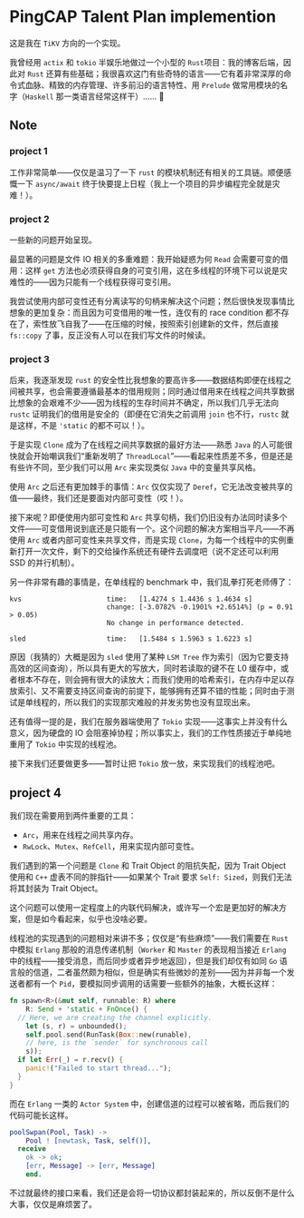 # PingCAP Talent Plan implemention

这是我在 `TiKV` 方向的一个实现。  

我曾经用 `actix` 和 `tokio` 半娱乐地做过一个小型的 `Rust`项目：我的博客后端，因此对 `Rust` 还算有些基础；我很喜欢这门有些奇特的语言——它有着非常深厚的命令式血脉、精致的内存管理、许多前沿的语言特性、用 `Prelude` 做常用模块的名字（`Haskell` 那一类语言经常这样干）……  

## Note

### project 1

工作非常简单——仅仅是温习了一下 `rust` 的模块机制还有相关的工具链。顺便感慨一下 `async/await` 终于快要提上日程（我上一个项目的异步编程完全就是灾难！）。  

### project 2

一些新的问题开始呈现。  

最显著的问题是文件 IO 相关的多重难题：我开始疑惑为何 `Read` 会需要可变的借用：这样 `get` 方法也必须获得自身的可变引用，这在多线程的环境下可以说是灾难性的——因为只能有一个线程获得可变引用。  

我尝试使用内部可变性还有分离读写的句柄来解决这个问题；然后很快发现事情比想象的更加复杂：而且因为可变借用的唯一性，连仅有的 race condition 都不存在了，索性放飞自我了——在压缩的时候，按照索引创建新的文件，然后直接 `fs::copy` 了事，反正没有人可以在我们写文件的时候读。  

### project 3

后来，我逐渐发现 `rust` 的安全性比我想象的要高许多——数据结构即便在线程之间被共享，也会需要遵循最基本的借用规则；同时通过借用来在线程之间共享数据比想象的会艰难不少——因为线程的生存时间并不确定，所以我们几乎无法向 `rustc` 证明我们的借用是安全的（即便在它消失之前调用 `join` 也不行，`rustc` 就是这样，不是 `'static` 的都不可以！）。

于是实现 `Clone` 成为了在线程之间共享数据的最好方法——熟悉 `Java` 的人可能很快就会开始嘲讽我们“重新发明了 `ThreadLocal`”——看起来性质差不多，但是还是有些许不同，至少我们可以用 `Arc` 来实现类似 `Java` 中的变量共享风格。

使用 `Arc` 之后还有更加棘手的事情：`Arc` 仅仅实现了 `Deref`，它无法改变被共享的值——最终，我们还是要面对内部可变性（哎！）。  

接下来呢？即便使用内部可变性和 `Arc` 共享句柄，我们仍旧没有办法同时读多个文件——可变借用说到底还是只能有一个。这个问题的解决方案相当平凡——不再使用 `Arc` 或者内部可变性来共享文件，而是实现 `Clone`，为每一个线程中的实例重新打开一次文件，剩下的交给操作系统还有硬件去调度吧（说不定还可以利用 SSD 的并行机制）。

另一件非常有趣的事情是，在单线程的 benchmark 中，我们乱拳打死老师傅了：

```
kvs                     time:   [1.4274 s 1.4436 s 1.4634 s]                 
                        change: [-3.0782% -0.1901% +2.6514%] (p = 0.91 > 0.05)
                        No change in performance detected.

sled                    time:   [1.5484 s 1.5963 s 1.6223 s]  
```

原因（我猜的）大概是因为 `sled` 使用了某种 `LSM Tree` 作为索引（因为它要支持高效的区间查询），所以具有更大的写放大，同时若读取的键不在 L0 缓存中，或者根本不存在，则会拥有很大的读放大；而我们使用的哈希索引，在内存中足以存放索引、又不需要支持区间查询的前提下，能够拥有还算不错的性能；同时由于测试是单线程的，所以我们的实现那灾难般的并发劣势也没有显现出来。

还有值得一提的是，我们在服务器端使用了 `Tokio` 实现——这事实上并没有什么意义，因为硬盘的 IO 会阻塞掉协程；所以事实上，我们的工作性质接近于单纯地重用了 `Tokio` 中实现的线程池。

接下来我们还要做更多——暂时让把 `Tokio` 放一放，来实现我们的线程池吧。

## project 4

我们现在需要用到两件重要的工具：

- `Arc`，用来在线程之间共享内存。
- `RwLock`、`Mutex`、`RefCell`，用来实现内部可变性。

我们遇到的第一个问题是 `Clone` 和 Trait Object 的阻抗失配，因为 Trait Object 使用和 `C++` 虚表不同的胖指针——如果某个 Trait 要求 `Self: Sized`，则我们无法将其封装为 Trait Object。

这个问题可以使用一定程度上的内联代码解决，或许写一个宏是更加好的解决方案，但是如今看起来，似乎也没啥必要。

线程池的实现遇到的问题相对来讲不多；仅仅是“有些麻烦”——我们需要在 `Rust` 中模拟 `Erlang` 那般的消息传递机制（`Worker` 和 `Master` 的表现相当接近 `Erlang` 中的线程——接受消息，而后同步或者异步地返回），但是我们却仅有如同 `Go` 语言般的信道，二者虽然颇为相似，但是确实有些微妙的差别——因为并非每一个发送者都有一个 `Pid`，要模拟同步调用的话需要一些额外的抽象，大概长这样：

```rust
fn spawn<R>(&mut self, runnable: R) where
	R: Send + 'static + FnOnce() {
  // Here, we are creating the channel explicitly.
	let (s, r) = unbounded();
	self.pool.send(RunTask(Box::new(runable), 
    // here, is the `sender` for synchronous call
    s));
  if let Err(_) = r.recv() {
    panic!("Failed to start thread...");
  }
}
```

而在 `Erlang` 一类的 `Actor System` 中，创建信道的过程可以被省略，而后我们的代码可能长这样。

```erlang
poolSwpan(Pool, Task) ->
	Pool ! [newtask, Task, self()],
  receive 
    ok -> ok;
    [err, Message] -> [err, Message]
 	end.
```

不过就最终的接口来看，我们还是会将一切协议都封装起来的，所以反倒不是什么大事，仅仅是麻烦罢了。